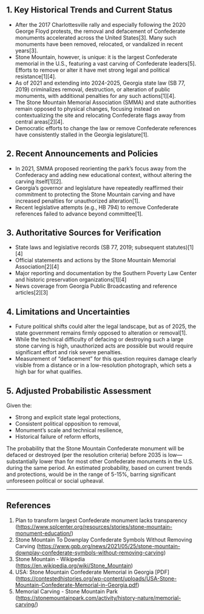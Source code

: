 ## 1. Key Historical Trends and Current Status

- After the 2017 Charlottesville rally and especially following the 2020 George Floyd protests, the removal and defacement of Confederate monuments accelerated across the United States[3]. Many such monuments have been removed, relocated, or vandalized in recent years[3].
- Stone Mountain, however, is unique: it is the largest Confederate memorial in the U.S., featuring a vast carving of Confederate leaders[5]. Efforts to remove or alter it have met strong legal and political resistance[1][4].
- As of 2021 and extending into 2024-2025, Georgia state law (SB 77, 2019) criminalizes removal, destruction, or alteration of public monuments, with additional penalties for any such actions[1][4].
- The Stone Mountain Memorial Association (SMMA) and state authorities remain opposed to physical changes, focusing instead on contextualizing the site and relocating Confederate flags away from central areas[2][4].
- Democratic efforts to change the law or remove Confederate references have consistently stalled in the Georgia legislature[1].

## 2. Recent Announcements and Policies

- In 2021, SMMA proposed reorienting the park’s focus away from the Confederacy and adding new educational context, without altering the carving itself[1][2].
- Georgia’s governor and legislature have repeatedly reaffirmed their commitment to protecting the Stone Mountain carving and have increased penalties for unauthorized alteration[1].
- Recent legislative attempts (e.g., HB 794) to remove Confederate references failed to advance beyond committee[1].

## 3. Authoritative Sources for Verification

- State laws and legislative records (SB 77, 2019; subsequent statutes)[1][4]
- Official statements and actions by the Stone Mountain Memorial Association[2][4]
- Major reporting and documentation by the Southern Poverty Law Center and historic preservation organizations[1][4]
- News coverage from Georgia Public Broadcasting and reference articles[2][3]

## 4. Limitations and Uncertainties

- Future political shifts could alter the legal landscape, but as of 2025, the state government remains firmly opposed to alteration or removal[1].
- While the technical difficulty of defacing or destroying such a large stone carving is high, unauthorized acts are possible but would require significant effort and risk severe penalties.
- Measurement of “defacement” for this question requires damage clearly visible from a distance or in a low-resolution photograph, which sets a high bar for what qualifies.

## 5. Adjusted Probabilistic Assessment

Given the:
- Strong and explicit state legal protections,
- Consistent political opposition to removal,
- Monument’s scale and technical resilience,
- Historical failure of reform efforts,

The probability that the Stone Mountain Confederate monument will be defaced or destroyed (per the resolution criteria) before 2035 is low—substantially lower than for most other Confederate monuments in the U.S. during the same period. An estimated probability, based on current trends and protections, would be in the range of 5-15%, barring significant unforeseen political or social upheaval.

---

## References

1. Plan to transform largest Confederate monument lacks transparency (https://www.splcenter.org/resources/stories/stone-mountain-monument-education/)
2. Stone Mountain To Downplay Confederate Symbols Without Removing Carving (https://www.gpb.org/news/2021/05/25/stone-mountain-downplay-confederate-symbols-without-removing-carving)
3. Stone Mountain - Wikipedia (https://en.wikipedia.org/wiki/Stone_Mountain)
4. USA: Stone Mountain Confederate Memorial in Georgia [PDF] (https://contestedhistories.org/wp-content/uploads/USA-Stone-Mountain-Confederate-Memorial-in-Georgia.pdf)
5. Memorial Carving - Stone Mountain Park (https://stonemountainpark.com/activity/history-nature/memorial-carving/)
